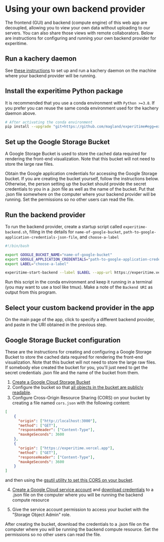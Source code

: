 [//]: # "This file was automatically generated by jinjaroot. Do not edit directly."
# Using your own backend provider

The frontend (GUI) and backend (compute engine) of this web app are decoupled, allowing you to view your own data without uploading to our servers. You can also share those views with remote collaborators. Below are instructions for configuring and running your own backend provider for experitime.

## Run a kachery daemon

See [these instructions](https://github.com/flatironinstitute/kachery-p2p/blob/main/doc/setup_and_installation.md) to set up and run a kachery daemon on the machine where your backend provider will be running.

## Install the experitime Python package

It is recommended that you use a conda environment with `Python >=3.8`. If you prefer you can reuse the same conda environment used for the kachery daemon above.

```bash
# After activating the conda environment
pip install --upgrade "git+https://github.com/magland/experitime#egg=experitime&subdirectory=src/python"
```

## Set up the Google Storage Bucket

A Google Storage Bucket is used to store the cached data required for rendering the front-end visualization. Note that this bucket will not need to store the large raw files.

Obtain the Google application credentials for accessing the Google Storage bucket. If you are creating the bucket yourself, follow the instructions below. Otherwise, the person setting up the bucket should provide the secret credentials to you in a .json file as well as the name of the bucket. Put that .json file somewhere on the computer where your backend provider will be running. Set the permissions so no other users can read the file.

## Run the backend provider

To run the backend provider, create a startup script called `experitime-backend.sh`, filling in the details for `name-of-google-bucket`, `path-to-google-application-credentials-json-file`, and `choose-a-label`

```bash
#!/bin/bash

export GOOGLE_BUCKET_NAME="name-of-google-bucket"
export GOOGLE_APPLICATION_CREDENTIALS="path-to-google-application-credentials-json-file"
export LABEL="choose-a-label"

experitime-start-backend --label $LABEL --app-url https://experitime.vercel.app
```

Run this script in the conda environment and keep it running in a terminal (you may want to use a tool like tmux). Make a note of the `Backend URI` as output from this program.

## Select your custom backend provider in the app

On the main page of the app, click to specify a different backend provider, and paste in the URI obtained in the previous step.

## Google Storage Bucket configuration

These are the instructions for creating and configuring a Google Storage Bucket to store the cached data required for rendering the front-end visualization. Note that this bucket will not need to store the large raw files. If somebody else created the bucket for you, you'll just need to get the secret credentials .json file and the name of the bucket from them.

1. [Create a Google Cloud Storage Bucket](https://cloud.google.com/storage/docs/creating-buckets)
2. Configure the bucket so that [all objects in the bucket are publicly readable](https://cloud.google.com/storage/docs/access-control/making-data-public#buckets).
3. Configure Cross-Origin Resource Sharing (CORS) on your bucket by creating a file named `cors.json` with the following content:

```json
[
    {
      "origin": ["http://localhost:3000"],
      "method": ["GET"],
      "responseHeader": ["Content-Type"],
      "maxAgeSeconds": 3600
    },
    {
      "origin": ["https://experitime.vercel.app"],
      "method": ["GET"],
      "responseHeader": ["Content-Type"],
      "maxAgeSeconds": 3600
    }
]
```

and then using the [gsutil utility to set this CORS on your bucket](https://cloud.google.com/storage/docs/configuring-cors#configure-cors-bucket).

4. [Create a Google Cloud service account](https://cloud.google.com/iam/docs/creating-managing-service-accounts#creating) and [download credentials](https://cloud.google.com/iam/docs/creating-managing-service-account-keys#creating_service_account_keys) to a .json file on the computer where you will be running the backend compute resource

5. Give the service account permission to access your bucket with the "Storage Object Admin" role.

After creating the bucket, download the credentials to a .json file on the computer where you will be running the backend compute resource. Set the permissions so no other users can read the file.